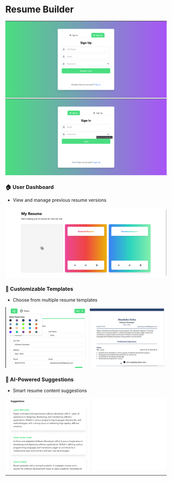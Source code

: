#  Resume Builder

![Sign In](./Screenshot/SignIn.png)  
![Sign Up](./Screenshot/SignUp.png)  

###  🏠 User Dashboard  
- View and manage previous resume versions  

![User Dashboard](./Screenshot/Dashboard.png)  

### 🎨 Customizable Templates  
- Choose from multiple resume templates  

![Template Customization](./Screenshot/Theme.png)  

###  🤖 AI-Powered Suggestions  
- Smart resume content suggestions  

![AI Suggestions](./Screenshot/AI%20Suggestions.png)  

    

---